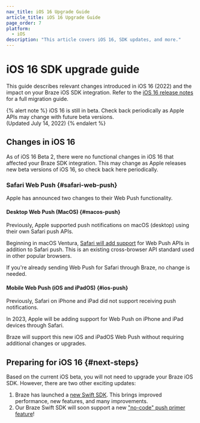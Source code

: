 ```yaml
---
nav_title: iOS 16 Upgrade Guide
article_title: iOS 16 Upgrade Guide
page_order: 7
platform: 
  - iOS
description: "This article covers iOS 16, SDK updates, and more."
---
```


# iOS 16 SDK upgrade guide

This guide describes relevant changes introduced in iOS 16 (2022) and the impact on your Braze iOS SDK integration. Refer to the [iOS 16 release notes][2] for a full migration guide.

{% alert note %}
iOS 16 is still in beta. Check back periodically as Apple APIs may change with future beta versions.<br>(Updated July 14, 2022)
{% endalert %}

## Changes in iOS 16

As of iOS 16 Beta 2, there were no functional changes in iOS 16 that affected your Braze SDK integration. This may change as Apple releases new beta versions of iOS 16, so check back here periodically.

### Safari Web Push {#safari-web-push}

Apple has announced two changes to their Web Push functionality.

#### Desktop Web Push (MacOS) {#macos-push}

Previously, Apple supported push notifications on macOS (desktop) using their own Safari push APIs.

Beginning in macOS Ventura, [Safari will add support](https://webkit.org/blog/12824/news-from-wwdc-webkit-features-in-safari-16-beta/#web-push-for-macos) for Web Push APIs in addition to Safari push. This is an existing cross-browser API standard used in other popular browsers.

If you're already sending Web Push for Safari through Braze, no change is needed.

#### Mobile Web Push (iOS and iPadOS) {#ios-push}

Previously, Safari on iPhone and iPad did not support receiving push notifications.

In 2023, Apple will be adding support for Web Push on iPhone and iPad devices through Safari.

Braze will support this new iOS and iPadOS Web Push without requiring additional changes or upgrades.

## Preparing for iOS 16 {#next-steps}

Based on the current iOS beta, you will not need to upgrade your Braze iOS SDK. However, there are two other exciting updates:

1. Braze has launched a [new Swift SDK][3]. This brings improved performance, new features, and many improvements.
2. Our Braze Swift SDK will soon support a new ["no-code" push primer feature][7]!

[1]: https://github.com/Appboy/appboy-ios-sdk/blob/master/CHANGELOG.md
[3]: https://github.com/braze-inc/braze-swift-sdk
[2]: https://developer.apple.com/documentation/ios-ipados-release-notes/ios-ipados-16-release-notes
[7]: https://www.braze.com/docs/user_guide/message_building_by_channel/push/push_primer_messages/
